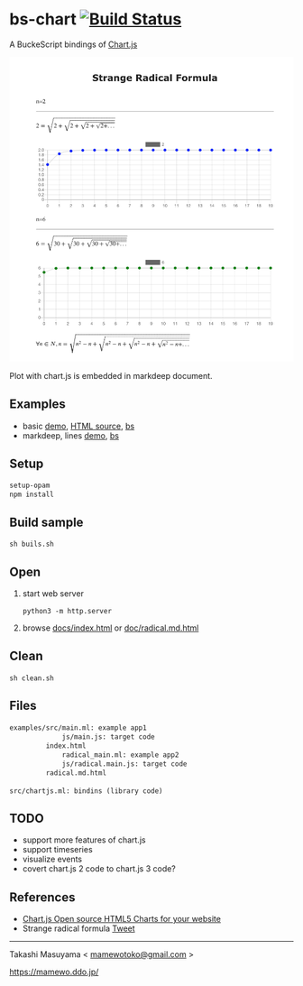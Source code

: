 bs-chart [![Build Status](https://travis-ci.com/mamewotoko/bs-chart.svg?branch=master)](https://travis-ci.com/mamewotoko/bs-chart)
==================

A BuckeScript bindings of [Chart.js](https://www.chartjs.org/)

![](image/md_chartjs.png)

Plot with chart.js is embedded in markdeep document.

Examples
--------
* basic [demo](https://mamewotoko.github.io/bs-chart/examples/), [HTML source](examples/index.html), [bs](./examples/src/main.ml)
* markdeep, lines [demo](https://mamewotoko.github.io/bs-chart/examples/radical.md.html),  [bs](./examples/src/radical_main.ml)

Setup
------

```
setup-opam
npm install
```

Build sample
--------------

```
sh buils.sh
```

Open
-----

1. start web server

    ```
    python3 -m http.server
    ```

2. browse [docs/index.html](http://localhost:8000/docs/) or [doc/radical.md.html](http://localhost:8000/docs/radical.md.html)

Clean
-----

```
sh clean.sh
```

Files
-------

```
examples/src/main.ml: example app1
             js/main.js: target code
         index.html
             radical_main.ml: example app2
             js/radical.main.js: target code
         radical.md.html

src/chartjs.ml: bindins (library code)
```

TODO
----------

* support more features of chart.js
* support timeseries
* visualize events
* covert chart.js 2 code to chart.js 3 code?

References
----------

* [Chart.js Open source HTML5 Charts for your website](https://www.chartjs.org/)
* Strange radical formula [Tweet](https://twitter.com/pickover/status/1272696555338940426)

----
Takashi Masuyama < mamewotoko@gmail.com >

https://mamewo.ddo.jp/
